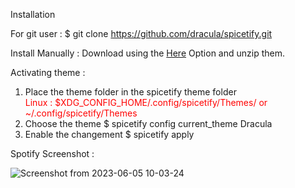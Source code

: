 Installation 

For git user :
              $ git clone https://github.com/dracula/spicetify.git

Install Manually :
 Download using the [Here](https://github.com/dracula/spicetify/archive/refs/heads/master.zip) Option and unzip them.
 
 Activating theme :
 
 1) Place the theme folder in the spicetify theme folder<br>
 <font color="#FF0000"> Linux : $XDG_CONFIG_HOME/.config/spicetify/Themes/ or ~/.config/spicetify/Themes </font>
 2) Choose the theme
   $ spicetify config current_theme Dracula
 3) Enable the changement
   $ spicetify apply

Spotify Screenshot :

![Screenshot from 2023-06-05 10-03-24](https://github.com/robbsbro69/.dotfiles/assets/135323392/3dcde1d9-3263-41f2-983b-d4c81fcbe771)
